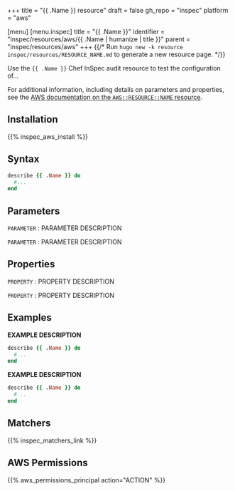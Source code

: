 +++
title = "{{ .Name }} resource"
draft = false
gh_repo = "inspec"
platform = "aws"

[menu]
  [menu.inspec]
    title = "{{ .Name }}"
    identifier = "inspec/resources/aws/{{ .Name | humanize | title }}"
    parent = "inspec/resources/aws"
+++
{{/* Run `hugo new -k resource inspec/resources/RESOURCE_NAME.md` to generate a new resource page. */}}

Use the `{{ .Name }}` Chef InSpec audit resource to test the configuration of...

For additional information, including details on parameters and properties, see the [AWS documentation on the `AWS::RESOURCE::NAME` resource]().

## Installation

{{% inspec_aws_install %}}

## Syntax

```ruby
describe {{ .Name }} do
  #...
end
```

## Parameters

`PARAMETER`
: PARAMETER DESCRIPTION

`PARAMETER`
: PARAMETER DESCRIPTION

## Properties

`PROPERTY`
: PROPERTY DESCRIPTION

`PROPERTY`
: PROPERTY DESCRIPTION

## Examples

**EXAMPLE DESCRIPTION**

```ruby
describe {{ .Name }} do
  #...
end
```

**EXAMPLE DESCRIPTION**

```ruby
describe {{ .Name }} do
  #...
end
```

## Matchers

{{% inspec_matchers_link %}}

## AWS Permissions

{{% aws_permissions_principal action="ACTION" %}}
